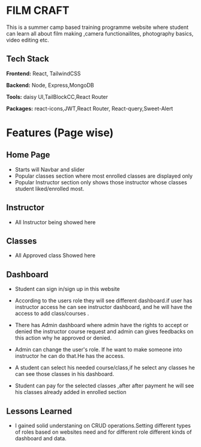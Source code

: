 
# FILM CRAFT

This is a summer camp based training programme website where student can learn all about film making ,camera functionailites, photography basics, video editing etc.

## Tech Stack

**Frontend:** React, TailwindCSS

**Backend:** Node, Express,MongoDB

**Tools:** daisy UI,TailBlockCC,React Router

**Packages:** react-icons,JWT,React Router, React-query,Sweet-Alert


# Features (Page  wise)

## Home Page
- Starts will Navbar and slider
- Popular classes section where most enrolled classes are displayed only
- Popular Instructor section only shows those instructor whose classes student liked/enrolled most.


## Instructor

- All Instructor being showed here


## Classes

- All Approved class Showed here

## Dashboard
- Student can sign in/sign up in this website
- According to the users role they will see different dashboard.if user has instructor access he can see instructor dashboard, and he will have the access to add class/courses .
- There has Admin dashboard where admin have the rights to accept or denied the instructor course request and admin can gives feedbacks on this action why he approved or denied.
- Admin can change the user's role. If he want to make someone into instructor he can do that.He has the access.
- A student can select his needed course/class,if he select any classes he can see those classes in his dashboard.

- Student can pay for the selected classes ,after after payment he will see his classes already added in enrolled section 



## Lessons Learned

- I gained solid understaning on CRUD operations.Setting different types of roles based on websites need and for different role different kinds of dashboard and data.




